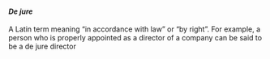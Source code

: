 ####  _De jure_

A Latin term meaning “in accordance with law” or “by right”. For example, a
person who is properly appointed as a director of a company can be said to be
a de jure director
